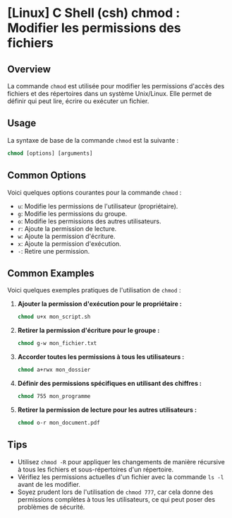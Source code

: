 # [Linux] C Shell (csh) chmod : Modifier les permissions des fichiers

## Overview
La commande `chmod` est utilisée pour modifier les permissions d'accès des fichiers et des répertoires dans un système Unix/Linux. Elle permet de définir qui peut lire, écrire ou exécuter un fichier.

## Usage
La syntaxe de base de la commande `chmod` est la suivante :

```csh
chmod [options] [arguments]
```

## Common Options
Voici quelques options courantes pour la commande `chmod` :

- `u`: Modifie les permissions de l'utilisateur (propriétaire).
- `g`: Modifie les permissions du groupe.
- `o`: Modifie les permissions des autres utilisateurs.
- `r`: Ajoute la permission de lecture.
- `w`: Ajoute la permission d'écriture.
- `x`: Ajoute la permission d'exécution.
- `-`: Retire une permission.

## Common Examples
Voici quelques exemples pratiques de l'utilisation de `chmod` :

1. **Ajouter la permission d'exécution pour le propriétaire :**
   ```csh
   chmod u+x mon_script.sh
   ```

2. **Retirer la permission d'écriture pour le groupe :**
   ```csh
   chmod g-w mon_fichier.txt
   ```

3. **Accorder toutes les permissions à tous les utilisateurs :**
   ```csh
   chmod a+rwx mon_dossier
   ```

4. **Définir des permissions spécifiques en utilisant des chiffres :**
   ```csh
   chmod 755 mon_programme
   ```

5. **Retirer la permission de lecture pour les autres utilisateurs :**
   ```csh
   chmod o-r mon_document.pdf
   ```

## Tips
- Utilisez `chmod -R` pour appliquer les changements de manière récursive à tous les fichiers et sous-répertoires d'un répertoire.
- Vérifiez les permissions actuelles d'un fichier avec la commande `ls -l` avant de les modifier.
- Soyez prudent lors de l'utilisation de `chmod 777`, car cela donne des permissions complètes à tous les utilisateurs, ce qui peut poser des problèmes de sécurité.